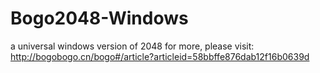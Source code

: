 # Bogo2048-Windows
a universal windows version of 2048
for more, please visit: http://bogobogo.cn/bogo#/article?articleid=58bbffe876dab12f16b0639d
